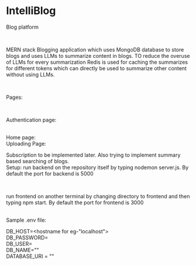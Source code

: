 # IntelliBlog
Blog platform 

<br>

MERN stack Blogging application which uses MongoDB database to store blogs and uses LLMs to summarize content in blogs.
TO reduce the overuse of LLMs for every summarization Redis is used for caching the summarizes for different tokens which can directly be used to summarize other content without using LLMs.

<br>

Pages:

<br>

Authentication page:

<br>
Home page:

<br>
Uploading Page:
<br>

Subscription to be implemented later. Also trying to implement summary based searching of blogs.
<br>
Setup:
run backend on the repository itself by typing 
nodemon server.js. By default the port for backend is 5000

<br>

run frontend on another terminal by changing directory to frontend and then typing npm start. By default the port for frontend is 3000

<br>
Sample .env file:
<br>

DB_HOST=<hostname for eg-"localhost">
<br>
DB_PASSWORD=<password>
<br>
DB_USER=<sql db user>
<br>
DB_NAME="<database name for sql database>"
<br>
DATABASE_URI = "<database uri for mongodb database>"
<br>